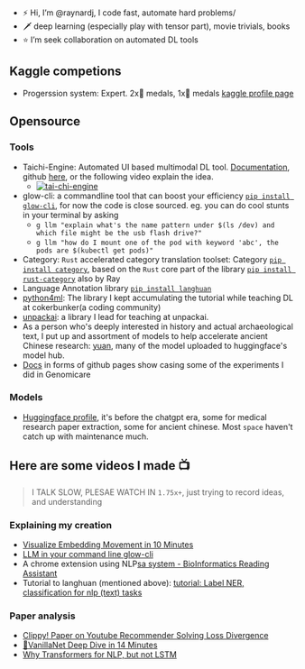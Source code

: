 - ⚡️ Hi, I’m @raynardj, I code fast, automate hard problems/
- 🗡 deep learning (especially play with tensor part), movie trivials, books
- ⭐️ I’m seek collaboration on automated DL tools

## Kaggle competions
* Progerssion system: Expert. 2x🥉 medals, 1x🥈 medals [kaggle profile page](https://www.kaggle.com/raynardj)

## Opensource

### Tools
* Taichi-Engine: Automated UI based multimodal DL tool. [Documentation](https://tai-chi-engine.readthedocs.io/en/latest/), github [here](https://github.com/tcengine/tai-chi/tree/main), or the following video explain the idea.
    * [![tai-chi-engine](https://i.ytimg.com/vi/uIeX0VvLKd4/hqdefault.jpg?sqp=-oaymwEcCNACELwBSFXyq4qpAw4IARUAAIhCGAFwAcABBg==&rs=AOn4CLB3U-0L78ImtgY0T7L_6yzL1GJhSA)](https://www.youtube.com/watch?v=uIeX0VvLKd4)
* glow-cli: a commandline tool that can boost your efficiency [`pip install glow-cli`](https://pypi.org/project/glow-cli/), for now the code is close sourced. eg. you can do cool stunts in your terminal by asking
    * `g llm "explain what's the name pattern under $(ls /dev) and which file might be the usb flash drive?"`
    * `g llm "how do I mount one of the pod with keyword 'abc', the pods are $(kubectl get pods)"`
* Category: `Rust` accelerated category translation toolset: Category [`pip install category`](https://github.com/raynardj/category), based on the `Rust` core part of the library [`pip install rust-category`](https://github.com/raynardj/rust_category) also by Ray
* Language Annotation library [`pip install langhuan`](https://github.com/raynardj/langhuan)
* [python4ml](https://github.com/raynardj/python4ml/tree/main): The library I kept accumulating the tutorial while teaching DL at cokerbunker(a coding community)
* [unpackai](https://github.com/unpackAI/unpackai): a library I lead for teaching at unpackai.
* As a person who's deeply interested in history and actual archaeological text, I put up and assortment of models to help accelerate ancient Chinese research: [yuan](https://github.com/raynardj/yuan), many of the model uploaded to huggingface's model hub.
* [Docs](https://genomicare.github.io/docs/docs/experiments/) in forms of github pages show casing some of the experiments I did in Genomicare

### Models
* [Huggingface profile](https://huggingface.co/raynardj), it's before the chatgpt era, some for medical research paper extraction, some for ancient chinese. Most `space` haven't catch up with maintenance much.

## Here are some videos I made 📺
> I TALK SLOW, PLESAE WATCH IN `1.75x+`, just trying to record ideas, and understanding

### Explaining my creation
* [Visualize Embedding Movement in 10 Minutes](https://www.youtube.com/watch?v=wSzWUUIyVHk)
* [LLM in your command line glow-cli](https://www.youtube.com/watch?v=FxzfxZ6MHWQ)
* A chrome extension using NLP[sa system - BioInformatics Reading Assistant](https://www.youtube.com/watch?v=-lxs1R08DNQ)
* Tutorial to langhuan (mentioned above): [tutorial: Label NER, classification for nlp (text) tasks](https://www.youtube.com/watch?v=Nwh6roiX_9I)

### Paper analysis
* [Clippy! Paper on Youtube Recommender Solving Loss Divergence](https://www.youtube.com/watch?v=tnA5AVCGKZU)
* [🍦VanillaNet Deep Dive in 14 Minutes](https://www.youtube.com/watch?v=o8pJcvL8Lw8)
* [Why Transformers for NLP, but not LSTM](https://www.youtube.com/watch?v=FNPhr4cJrls)


